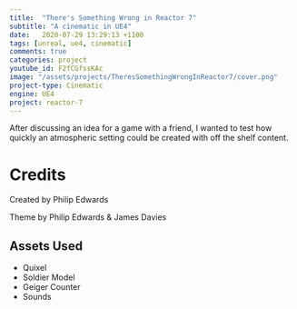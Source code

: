 ```yaml
---
title:  "There's Something Wrong in Reactor 7"
subtitle: "A cinematic in UE4"
date:   2020-07-29 13:29:13 +1100
tags: [unreal, ue4, cinematic]
comments: true
categories: project
youtube_id: F2fCGfssKAc
image: "/assets/projects/TheresSomethingWrongInReactor7/cover.png"
project-type: Cinematic
engine: UE4
project: reactor-7
---
```


After discussing an idea for a game with a friend, I wanted to test how quickly an atmospheric setting could be created with off the shelf content.

# Credits

Created by Philip Edwards

Theme by Philip Edwards & James Davies

## Assets Used

- Quixel
- Soldier Model
- Geiger Counter
- Sounds
